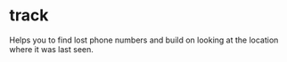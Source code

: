 # track
Helps you to find lost phone numbers and build on looking at the location where it was 
last seen.
